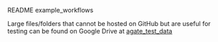 README example_workflows

Large files/folders that cannot be hosted on GitHub but are useful for testing can be found on Google Drive at [agate_test_data](https://drive.google.com/drive/u/0/folders/1GnItHEbR1tEG1HANGU7hliI625q2OORB)